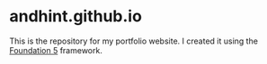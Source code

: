 # andhint.github.io
This is the repository for my portfolio website. I created it using the <a href="http://foundation.zurb.com/">Foundation 5</a> framework. 
